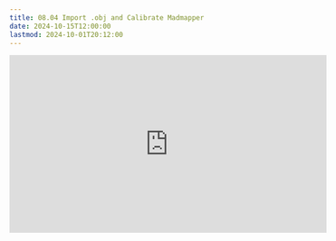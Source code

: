 ```yaml
---
title: 08.04 Import .obj and Calibrate Madmapper
date: 2024-10-15T12:00:00
lastmod: 2024-10-01T20:12:00
---
```


<div class="video-grid">
<div class="iframe-16-9-container">
<iframe class="youTubeIframe" width="560" height="315" src="https://www.youtube.com/embed/YblkYxNtGnE?si=9Doj_Mw5jzCp8Pfz" title="YouTube video player" frameborder="0" allow="accelerometer; autoplay; clipboard-write; encrypted-media; gyroscope; picture-in-picture; web-share" allowfullscreen></iframe>
</div>
</div>
